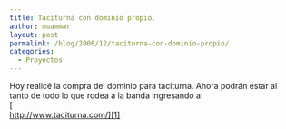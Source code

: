 ```yaml
---
title: Taciturna con dominio propio.
author: muammar
layout: post
permalink: /blog/2006/12/taciturna-con-dominio-propio/
categories:
  - Proyectos
---
```

Hoy realicé la compra del dominio para taciturna. Ahora podrán estar al tanto de todo lo que rodea a la banda ingresando a:  
[  
http://www.taciturna.com/][1]

 [1]: http://www.taciturna.com/